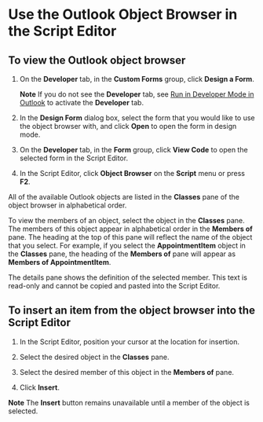 
# Use the Outlook Object Browser in the Script Editor

## To view the Outlook object browser


1.  On the **Developer** tab, in the **Custom Forms** group, click **Design a Form**.
    
     **Note**  If you do not see the  **Developer** tab, see [Run in Developer Mode in Outlook](8f81b1ce-333d-d9be-2af7-cfc65bf15e22.md) to activate the **Developer** tab.
2. In the  **Design Form** dialog box, select the form that you would like to use the object browser with, and click **Open** to open the form in design mode.
    
3. On the  **Developer** tab, in the **Form** group, click **View Code** to open the selected form in the Script Editor.
    
4. In the Script Editor, click  **Object Browser** on the **Script** menu or press **F2**.
    
All of the available Outlook objects are listed in the  **Classes** pane of the object browser in alphabetical order.

To view the members of an object, select the object in the  **Classes** pane. The members of this object appear in alphabetical order in the **Members of** pane. The heading at the top of this pane will reflect the name of the object that you select. For example, if you select the **AppointmentItem** object in the **Classes** pane, the heading of the **Members of** pane will appear as **Members of AppointmentItem**.

The details pane shows the definition of the selected member. This text is read-only and cannot be copied and pasted into the Script Editor.


## To insert an item from the object browser into the Script Editor


1.  In the Script Editor, position your cursor at the location for insertion.
    
2. Select the desired object in the  **Classes** pane.
    
3. Select the desired member of this object in the  **Members of** pane.
    
4. Click  **Insert**.
    

 **Note**  The  **Insert** button remains unavailable until a member of the object is selected.

